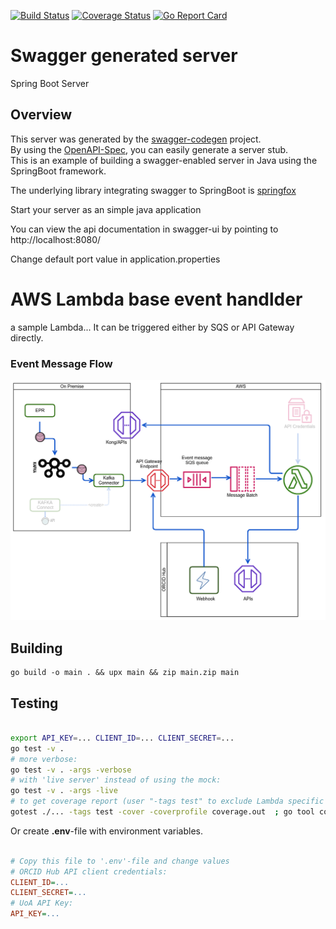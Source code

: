 [![Build Status](https://travis-ci.org/university-of-auckland/ORCID-Hub-Integration.svg?branch=master)](https://travis-ci.org/university-of-auckland/ORCID-Hub-Integration)
[![Coverage Status](https://coveralls.io/repos/github/university-of-auckland/ORCID-Hub-Integration/badge.svg?branch=master)](https://coveralls.io/github/university-of-auckland/ORCID-Hub-Integration?branch=master)
[![Go Report Card](https://goreportcard.com/badge/github.com/university-of-auckland/ORCID-Hub-Integration)](https://goreportcard.com/report/github.com/university-of-auckland/ORCID-Hub-Integration)

# Swagger generated server

Spring Boot Server 


## Overview  
This server was generated by the [swagger-codegen](https://github.com/swagger-api/swagger-codegen) project.  
By using the [OpenAPI-Spec](https://github.com/swagger-api/swagger-core), you can easily generate a server stub.  
This is an example of building a swagger-enabled server in Java using the SpringBoot framework.  

The underlying library integrating swagger to SpringBoot is [springfox](https://github.com/springfox/springfox)  

Start your server as an simple java application  

You can view the api documentation in swagger-ui by pointing to  
http://localhost:8080/  

Change default port value in application.properties

# AWS Lambda base event handlder

a sample Lambda...
It can be triggered either by SQS or API Gateway directly.

### Event Message Flow
![ScreenShot](/handler/flow.png?raw=true "Message Flow")


## Building

```
go build -o main . && upx main && zip main.zip main
```

## Testing

```sh

export API_KEY=... CLIENT_ID=... CLIENT_SECRET=...
go test -v .
# more verbose:
go test -v . -args -verbose
# with 'live server' instead of using the mock:
go test -v . -args -live
# to get coverage report (user "-tags test" to exclude Lambda specific bits from the coverage):
gotest ./... -tags test -cover -coverprofile coverage.out  ; go tool cover -html=coverage.out -o coverage.html


```

Or create **.env**-file with environment variables.

```ini

# Copy this file to '.env'-file and change values
# ORCID Hub API client credentials:
CLIENT_ID=...
CLIENT_SECRET=...
# UoA API Key:
API_KEY=...

```


